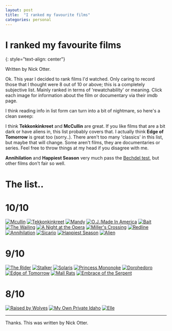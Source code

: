 ```yaml
---
layout: post
title:  "I ranked my favourite films"
categories: personal
---
```


# I ranked my favourite films
{: style="text-align: center"}

Written by Nick Otter.

Ok. This year I decided to rank films I'd watched. Only caring to record those that I thought were 8 out of 10 or above; this is a completely subjective list. Mainly ranked in terms of 'rewatchability' or meaning. Click each image for information about the film or documentary via their imdb page.

I think reading info in list form can turn into a bit of nightmare, so here's a clean sweep:

I think **Tekkonkinkreet** and **McCullin** are great. If you like films that are a bit dark or have aliens in, this list probably covers that. I actually think **Edge of Tomorrow** is great too (sorry..). There aren't too many 'classics' in this list, but maybe that will change. Some aren't films, they are documentaries or series. Feel free to throw things at my head if you disagree with me.

**Annihilation** and **Happiest Season** very much pass the [Bechdel test](https://en.wikipedia.org/wiki/Bechdel_test), but other films don't fair so well.

# The list..

# 10/10 

[![Mcullin](https://m.media-amazon.com/images/M/MV5BMjMzMTUwNjc5OF5BMl5BanBnXkFtZTgwMDQ1NDAxMzE@._V1_UY268_CR9,0,182,268_AL_.jpg)](https://www.imdb.com/title/tt2354205/) [![Tekkonkinkreet](https://m.media-amazon.com/images/M/MV5BMmJhZTM5NTAtOWMyOS00MDczLThkMjMtMGU0ZjdiODhlMGFlXkEyXkFqcGdeQXVyMzQ4NDEyNzM@._V1_UY268_CR4,0,182,268_AL_.jpg)](https://www.imdb.com/title/tt0831888/) [![Mandy](https://m.media-amazon.com/images/M/MV5BMjk1MjhmZWQtNzU3OC00NDE4LThlODQtNTdhZGM4M2E3MWZkXkEyXkFqcGdeQXVyMTMxODk2OTU@._V1_UY268_CR2,0,182,268_AL_.jpg)](https://www.imdb.com/title/tt6998518/) [![O.J.:Made In America](https://m.media-amazon.com/images/M/MV5BNGNmYmY3OTktMWM1Ni00NTU1LTk0ZjctMDcwYjViMjY0MTIwL2ltYWdlL2ltYWdlXkEyXkFqcGdeQXVyMTMxODk2OTU@._V1_UX182_CR0,0,182,268_AL_.jpg)](https://www.imdb.com/title/tt5275892/) [![Bait](https://m.media-amazon.com/images/M/MV5BMmIzNWJiYjEtNWQwYi00ZDNlLWE4ZjEtMTZmZWYyODNiZTRhXkEyXkFqcGdeQXVyOTE0MzQ5NQ@@._V1_UX182_CR0,0,182,268_AL_.jpg)](https://www.imdb.com/title/tt9652782/) [![The Wailing](https://m.media-amazon.com/images/M/MV5BODkwMTgxNjA2NF5BMl5BanBnXkFtZTgwMDc0OTcwOTE@._V1_UX182_CR0,0,182,268_AL_.jpg)](https://www.imdb.com/title/tt5215952/)
[![A Night at the Opera](https://m.media-amazon.com/images/M/MV5BYTJmNmQxNGItNDNlMC00MDU3LWFhNzMtZDQ2NDY0ZTVkNjE3XkEyXkFqcGdeQXVyMDI2NDg0NQ@@._V1_UX182_CR0,0,182,268_AL_.jpg)](https://www.imdb.com/title/tt0026778/)
[![Miller's Crossing](https://m.media-amazon.com/images/M/MV5BMTY2Njk3MTAzM15BMl5BanBnXkFtZTgwMTY5Mzk4NjE@._V1_UX182_CR0,0,182,268_AL_.jpg)](https://www.imdb.com/title/tt0100150/)
[![Redline](https://m.media-amazon.com/images/M/MV5BNGYxYzI5ODQtY2JmYy00ZjFjLTg5MjgtMjI3Njg5ODEwNmM1XkEyXkFqcGdeQXVyNTAyODkwOQ@@._V1_UY268_CR4,0,182,268_AL_.jpg)](https://www.imdb.com/title/tt1483797/)
[![Annihilation](https://m.media-amazon.com/images/M/MV5BMTk2Mjc2NzYxNl5BMl5BanBnXkFtZTgwMTA2OTA1NDM@._V1_UX182_CR0,0,182,268_AL_.jpg)](https://www.imdb.com/title/tt2798920/)
[![Sicario](https://m.media-amazon.com/images/M/MV5BMjA5NjM3NTk1M15BMl5BanBnXkFtZTgwMzg1MzU2NjE@._V1_UX182_CR0,0,182,268_AL_.jpg)](https://www.imdb.com/title/tt3397884/)
[![Happiest Season](https://m.media-amazon.com/images/M/MV5BZDgyZDNiZGEtYmQ4NC00NzU5LTllODQtNjIwMGY2NDYyNGQwXkEyXkFqcGdeQXVyMTkxNjUyNQ@@._V1_UX182_CR0,0,182,268_AL_.jpg)](https://www.imdb.com/title/tt8522006/)
[![Alien](https://m.media-amazon.com/images/M/MV5BMmQ2MmU3NzktZjAxOC00ZDZhLTk4YzEtMDMyMzcxY2IwMDAyXkEyXkFqcGdeQXVyNzkwMjQ5NzM@._V1_UX182_CR0,0,182,268_AL_.jpg)](https://www.imdb.com/title/tt0078748/)

# 9/10

[![The Rider](https://m.media-amazon.com/images/M/MV5BMjQ3ODM5MjY2N15BMl5BanBnXkFtZTgwOTU5MjM4NDM@._V1_UX182_CR0,0,182,268_AL_.jpg)](https://www.imdb.com/title/tt6217608/)
[![Stalker](https://m.media-amazon.com/images/M/MV5BMDgwODNmMGItMDcwYi00OWZjLTgyZjAtMGYwMmI4N2Q0NmJmXkEyXkFqcGdeQXVyNzY1MTU0Njk@._V1_UY268_CR4,0,182,268_AL_.jpg)](https://www.imdb.com/title/tt0079944/)
[![Solaris](https://m.media-amazon.com/images/M/MV5BZmY4Yjc0OWQtZDRhMy00ODc2LWI2NGYtMWFlODYyN2VlNDQyXkEyXkFqcGdeQXVyNjU0OTQ0OTY@._V1_UY268_CR4,0,182,268_AL_.jpg)](https://www.imdb.com/title/tt0069293/)
[![Princess Mononoke](https://m.media-amazon.com/images/M/MV5BNGIzY2IzODQtNThmMi00ZDE4LWI5YzAtNzNlZTM1ZjYyYjUyXkEyXkFqcGdeQXVyODEzNjM5OTQ@._V1_UX182_CR0,0,182,268_AL_.jpg)](https://www.imdb.com/title/tt0119698/)
[![Dorohedoro](https://m.media-amazon.com/images/M/MV5BYzgxOTkxYWYtODEzMS00ODhiLWIxMTYtMDQwNmIyNmIwNTJiXkEyXkFqcGdeQXVyMTAwMzM3NDI3._V1_UY268_CR5,0,182,268_AL_.jpg)](https://www.imdb.com/title/tt11147852/)
[![Edge of Tomorrow](https://m.media-amazon.com/images/M/MV5BMTc5OTk4MTM3M15BMl5BanBnXkFtZTgwODcxNjg3MDE@._V1_UX182_CR0,0,182,268_AL_.jpg)](https://www.imdb.com/title/tt1631867/)
[![Mall Rats](https://m.media-amazon.com/images/M/MV5BZGNhYzE4YzktNDIwNC00YmRiLTgyOTgtMzk1ZjNhNmI4ODI1XkEyXkFqcGdeQXVyMTk3NDAwMzI@._V1_UX182_CR0,0,182,268_AL_.jpg)](https://www.imdb.com/title/tt0113749/)
[![Embrace of the Serpent](https://m.media-amazon.com/images/M/MV5BMjIwNjA0NzM3Ml5BMl5BanBnXkFtZTgwNjU4NTQ0NzE@._V1_UX182_CR0,0,182,268_AL_.jpg)](https://www.imdb.com/title/tt4285496/)


# 8/10 

[![Raised by Wolves](https://m.media-amazon.com/images/M/MV5BYWUzMGZjNjgtMzkwYS00MTdhLTlhYzItYTEzMjRjMjkzZmM3XkEyXkFqcGdeQXVyMTE5MzYzMDE5._V1_UX182_CR0,0,182,268_AL_.jpg)](https://www.imdb.com/title/tt9170108/)
[![My Own Private Idaho](https://m.media-amazon.com/images/M/MV5BZDgxMGU3YTEtODEzOC00MGVlLTk4OWUtYmY0ODU0OTI1NmMxL2ltYWdlL2ltYWdlXkEyXkFqcGdeQXVyMTQxNzMzNDI@._V1_UX182_CR0,0,182,268_AL_.jpg)](https://www.imdb.com/title/tt0102494/)
[![Elle](https://m.media-amazon.com/images/M/MV5BMTU4MTUyMzI5Nl5BMl5BanBnXkFtZTgwMDQwODY2NzE@._V1_UY268_CR7,0,182,268_AL_.jpg)](https://www.imdb.com/title/tt3716530/)

---

Thanks. This was written by Nick Otter.
